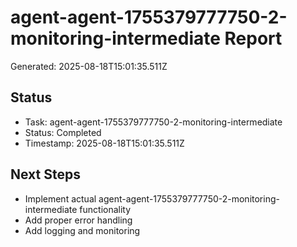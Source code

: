 # agent-agent-1755379777750-2-monitoring-intermediate Report

Generated: 2025-08-18T15:01:35.511Z

## Status
- Task: agent-agent-1755379777750-2-monitoring-intermediate
- Status: Completed
- Timestamp: 2025-08-18T15:01:35.511Z

## Next Steps
- Implement actual agent-agent-1755379777750-2-monitoring-intermediate functionality
- Add proper error handling
- Add logging and monitoring
